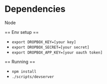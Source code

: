 # Dependencies
Node

== Env setup ==
* `export DROPBOX_KEY=[your key]`
* `export DROPBOX_SECRET=[your secret]`
* `export DROPBOX_APP_KEY=[your oauth token]`

== Running ==
* `npm install`
* `./scripts/devserver`
